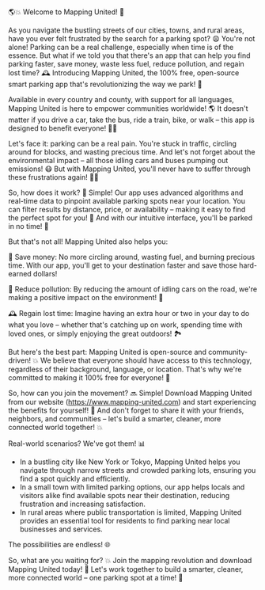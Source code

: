 🌎💥 Welcome to Mapping United! 🚀

As you navigate the bustling streets of our cities, towns, and rural areas, have you ever felt frustrated by the search for a parking spot? 😩 You're not alone! Parking can be a real challenge, especially when time is of the essence. But what if we told you that there's an app that can help you find parking faster, save money, waste less fuel, reduce pollution, and regain lost time? 🕰️ Introducing Mapping United, the 100% free, open-source smart parking app that's revolutionizing the way we park! 🚀

Available in every country and county, with support for all languages, Mapping United is here to empower communities worldwide! 🌎 It doesn't matter if you drive a car, take the bus, ride a train, bike, or walk – this app is designed to benefit everyone! 🏃‍♀️

Let's face it: parking can be a real pain. You're stuck in traffic, circling around for blocks, and wasting precious time. And let's not forget about the environmental impact – all those idling cars and buses pumping out emissions! 😷 But with Mapping United, you'll never have to suffer through these frustrations again! 🙅‍♂️

So, how does it work? 🔧 Simple! Our app uses advanced algorithms and real-time data to pinpoint available parking spots near your location. You can filter results by distance, price, or availability – making it easy to find the perfect spot for you! 📍 And with our intuitive interface, you'll be parked in no time! 💨

But that's not all! Mapping United also helps you:

💸 Save money: No more circling around, wasting fuel, and burning precious time. With our app, you'll get to your destination faster and save those hard-earned dollars!

🚗 Reduce pollution: By reducing the amount of idling cars on the road, we're making a positive impact on the environment! 🌟

🕰️ Regain lost time: Imagine having an extra hour or two in your day to do what you love – whether that's catching up on work, spending time with loved ones, or simply enjoying the great outdoors! 🏞️

But here's the best part: Mapping United is open-source and community-driven! 💥 We believe that everyone should have access to this technology, regardless of their background, language, or location. That's why we're committed to making it 100% free for everyone! 🎉

So, how can you join the movement? 🔜 Simple! Download Mapping United from our website (https://www.mapping-united.com) and start experiencing the benefits for yourself! 📲 And don't forget to share it with your friends, neighbors, and communities – let's build a smarter, cleaner, more connected world together! 💥

Real-world scenarios? We've got them! 📊

* In a bustling city like New York or Tokyo, Mapping United helps you navigate through narrow streets and crowded parking lots, ensuring you find a spot quickly and efficiently.
* In a small town with limited parking options, our app helps locals and visitors alike find available spots near their destination, reducing frustration and increasing satisfaction.
* In rural areas where public transportation is limited, Mapping United provides an essential tool for residents to find parking near local businesses and services.

The possibilities are endless! 🌐

So, what are you waiting for? 💥 Join the mapping revolution and download Mapping United today! 📲 Let's work together to build a smarter, cleaner, more connected world – one parking spot at a time! 🚀